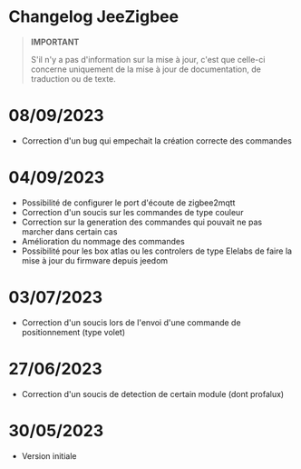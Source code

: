 # Changelog JeeZigbee

>**IMPORTANT**
>
>S'il n'y a pas d'information sur la mise à jour, c'est que celle-ci concerne uniquement de la mise à jour de documentation, de traduction ou de texte.

# 08/09/2023

- Correction d'un bug qui empechait la création correcte des commandes

# 04/09/2023

- Possibilité de configurer le port d'écoute de zigbee2mqtt
- Correction d'un soucis sur les commandes de type couleur
- Correction sur la generation des commandes qui pouvait ne pas marcher dans certain cas
- Amélioration du nommage des commandes
- Possibilité pour les box atlas ou les controlers de type Elelabs de faire la mise à jour du firmware depuis jeedom

# 03/07/2023

- Correction d'un soucis lors de l'envoi d'une commande de positionnement (type volet)

# 27/06/2023

- Correction d'un soucis de detection de certain module (dont profalux)

# 30/05/2023

- Version initiale
